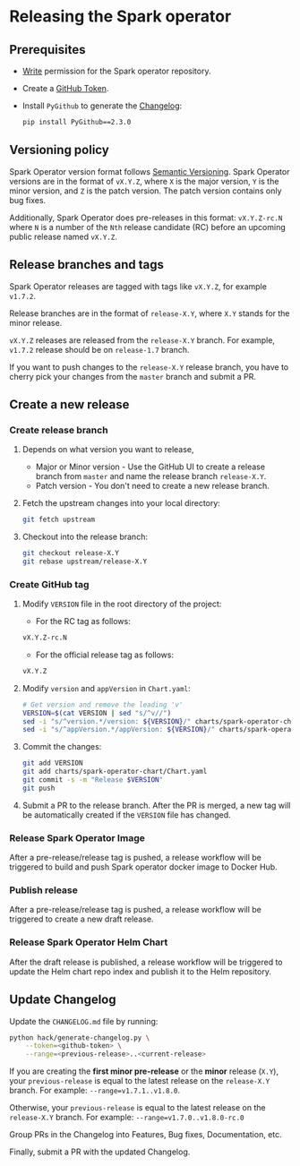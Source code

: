 # Releasing the Spark operator

## Prerequisites

- [Write](https://docs.github.com/organizations/managing-access-to-your-organizations-repositories/repository-permission-levels-for-an-organization#permission-levels-for-repositories-owned-by-an-organization) permission for the Spark operator repository.

- Create a [GitHub Token](https://docs.github.com/github/authenticating-to-github/keeping-your-account-and-data-secure/creating-a-personal-access-token).

- Install `PyGithub` to generate the [Changelog](../CHANGELOG.md):

  ```bash
  pip install PyGithub==2.3.0
  ```

## Versioning policy

Spark Operator version format follows [Semantic Versioning](https://semver.org/). Spark Operator versions are in the format of `vX.Y.Z`, where `X` is the major version, `Y` is the minor version, and `Z` is the patch version. The patch version contains only bug fixes.

Additionally, Spark Operator does pre-releases in this format: `vX.Y.Z-rc.N` where `N` is a number of the `Nth` release candidate (RC) before an upcoming public release named `vX.Y.Z`.

## Release branches and tags

Spark Operator releases are tagged with tags like `vX.Y.Z`, for example `v1.7.2`.

Release branches are in the format of `release-X.Y`, where `X.Y` stands for the minor release.

`vX.Y.Z` releases are released from the `release-X.Y` branch. For example, `v1.7.2` release should be on `release-1.7` branch.

If you want to push changes to the `release-X.Y` release branch, you have to cherry pick your changes from the `master` branch and submit a PR.

## Create a new release

### Create release branch

1. Depends on what version you want to release,

   - Major or Minor version - Use the GitHub UI to create a release branch from `master` and name the release branch `release-X.Y`.
   - Patch version - You don't need to create a new release branch.

2. Fetch the upstream changes into your local directory:

   ```bash
   git fetch upstream
   ```

3. Checkout into the release branch:

   ```bash
   git checkout release-X.Y
   git rebase upstream/release-X.Y
   ```

### Create GitHub tag

1. Modify `VERSION` file in the root directory of the project:

    - For the RC tag as follows:

    ```bash
    vX.Y.Z-rc.N
    ```

    - For the official release tag as follows:

    ```bash
    vX.Y.Z
    ```

2. Modify `version` and `appVersion` in `Chart.yaml`:

    ```bash
    # Get version and remove the leading 'v'
    VERSION=$(cat VERSION | sed "s/^v//")
    sed -i "s/^version.*/version: ${VERSION}/" charts/spark-operator-chart/Chart.yaml
    sed -i "s/^appVersion.*/appVersion: ${VERSION}/" charts/spark-operator-chart/Chart.yaml
    ```

3. Commit the changes:

    ```bash
    git add VERSION
    git add charts/spark-operator-chart/Chart.yaml
    git commit -s -m "Release $VERSION"
    git push
    ```

4. Submit a PR to the release branch. After the PR is merged, a new tag will be automatically created if the `VERSION` file has changed.

### Release Spark Operator Image

After a pre-release/release tag is pushed, a release workflow will be triggered to build and push Spark operator docker image to Docker Hub.

### Publish release

After a pre-release/release tag is pushed, a release workflow will be triggered to create a new draft release.

### Release Spark Operator Helm Chart

After the draft release is published, a release workflow will be triggered to update the Helm chart repo index and publish it to the Helm repository.

## Update Changelog

Update the `CHANGELOG.md` file by running:

```bash
python hack/generate-changelog.py \
    --token=<github-token> \
    --range=<previous-release>..<current-release>
```

If you are creating the **first minor pre-release** or the **minor** release (`X.Y`), your `previous-release` is equal to the latest release on the `release-X.Y` branch.
For example: `--range=v1.7.1..v1.8.0`.

Otherwise, your `previous-release` is equal to the latest release on the `release-X.Y` branch.
For example: `--range=v1.7.0..v1.8.0-rc.0`

Group PRs in the Changelog into Features, Bug fixes, Documentation, etc.

Finally, submit a PR with the updated Changelog.
